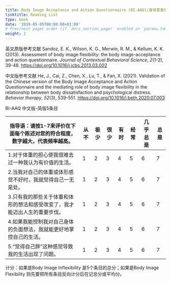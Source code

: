 ```yaml
---
title: Body Image Acceptance and Action Questionnaire (BI-AAQ)/身体意象接纳与行动问卷
linktitle: Reading List
type: book
date: '2019-05-05T00:00:00+01:00'
# Prev/next pager order (if `docs_section_pager` enabled in `params.toml`)
weight: 2
---
```

英文原版参考文献
Sandoz, E. K., Wilson, K. G., Merwin, R. M., & Kellum, K. K. (2013). Assessment of body image flexibility: the body image-acceptance and action questionnaire. *Journal of Contextual Behavioral Science*, *2*(1-2), 39-48. https://doi.org/10.1016/j.jcbs.2013.03.002

中文版参考文献
He, J., Cai, Z., Chen, X., Lu, T., & Fan, X. (2021). Validation of the Chinese version of the Body Image Acceptance and Action Questionnaire and the mediating role of body image flexibility in the relationship between body dissatisfaction and psychological distress. *Behavior therapy*, *52*(3), 539-551. https://doi.org/10.1016/j.beth.2020.07.003

BI-AAQ 中文版-简版5条目

| **指导语：请按****1-7****来评价在下面每个陈述对您的符合程度，数字越大，代表频率越高。** | **从不** | **极少** | **很少** | **有时** | **经常** | **几乎总是** | **总是** |
| ------------------------------------------------------------ | -------- | -------- | -------- | -------- | -------- | ------------ | -------- |
| 1.对于体重的担心使我很难去过一种我认为有价值的生活。         | 1        | 2        | 3        | 4        | 5        | 6            | 7        |
| 2.当我对自己的体重或体形感觉不好时，我就觉得自己一无是处。   | 1        | 2        | 3        | 4        | 5        | 6            | 7        |
| 3.只有我的那些关于体重和体形的想法和感受改变了，我才能迈出人生的重要步伐。 | 1        | 2        | 3        | 4        | 5        | 6            | 7        |
| 4.如果我能控制我对自己身体的负面想法，我就能更好地掌控自己的生活。 | 1        | 2        | 3        | 4        | 5        | 6            | 7        |
| 5.“觉得自己胖”这种感觉导致我的生活出现了问题。               | 1        | 2        | 3        | 4        | 5        | 6            | 7        |

计分：如果是Body Image Inflexibility 是5个条目的总分；如果是Body Image Flexibility 则先要把所有条目反向计分后在记总分或平均分。
